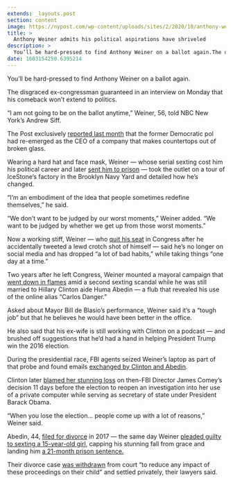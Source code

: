```yaml
--- 
extends: _layouts.post 
section: content 
image: https://nypost.com/wp-content/uploads/sites/2/2020/10/anthony-weiner.jpg?quality=90&strip=all&w=1200 
title: > 
  Anthony Weiner admits his political aspirations have shriveled 
description: > 
  You’ll be hard-pressed to find Anthony Weiner on a ballot again.The disgraced ex-congressman guaranteed in an interview on Monday that his comeback won’t extend to politics.“I am not going to be on the ballot anytime,” Weiner, 56, told NBC New York’s Andrew Siff.“We don’t want to be judged by our worst moments,” Weiner added.“When you lose the election… people come up with a lot of reasons,” Weiner said. 
date: 1603154250.6395214 
--- 
```

<div><p>You&#8217;ll be hard-pressed to find Anthony Weiner on a ballot again.</p>
<p>The disgraced ex-congressman guaranteed in an interview on Monday that his comeback won&#8217;t extend to politics.</p>
<p>&#8220;I am not going to be on the ballot anytime,&#8221; Weiner, 56, told NBC New York&#8217;s Andrew Siff.</p>
<p>The Post exclusively <a href="https://nypost.com/2020/09/14/disgraced-pol-anthony-weiner-is-ceo-at-a-broken-glass-factory/">reported last month</a> that the former Democratic pol had re-emerged as the CEO of a company that makes countertops out of broken glass.</p>
<p>Wearing a hard hat and face mask, Weiner &#8212; whose serial sexting cost him his political career and later <a href="https://nypost.com/2019/02/18/anthony-weiner-spotted-picking-up-food-after-prison-release/">sent him to prison</a> &#8212; took the outlet on a tour of IceStone&#8217;s factory in the Brooklyn Navy Yard and detailed how he&#8217;s changed.</p>
<p>&#8220;I&#8217;m an embodiment of the idea that people sometimes redefine themselves,&#8221; he said.</p>
<p>&#8220;We don&#8217;t want to be judged by our worst moments,&#8221; Weiner added. &#8220;We want to be judged by whether we get up from those worst moments.&#8221;</p>
<p>Now a working stiff, Weiner &#8212; who <a href="https://nypost.com/2011/06/20/weiner-officially-resigns-after-dumpsters-are-parked-outside-his-dc-office/">quit his seat</a> in Congress after he accidentally tweeted a lewd crotch shot of himself &#8212; said he&#8217;s no longer on social media and has dropped &#8220;a lot of bad habits,&#8221; while taking things &#8220;one day at a time.&#8221;</p>
<p>Two years after he left Congress, Weiner mounted a mayoral campaign that <a href="https://nypost.com/2013/09/11/sext-gal-crashes-weiners-party/">went down in flames</a> amid a second sexting scandal while he was still married to Hillary Clinton aide Huma Abedin &#8212; a flub that revealed his use of the online alias &#8220;Carlos Danger.&#8221;</p>
<p>Asked about Mayor Bill de Blasio&#8217;s performance, Weiner said it&#8217;s a &#8220;tough job&#8221; but that he believes he would have been better in the office.</p>
<p>He also said that his ex-wife is still working with Clinton on a podcast &#8212; and brushed off suggestions that he&#8217;d had a hand in helping President Trump win the 2016 election.</p>
<p>During the presidential race, FBI agents seized Weiner&#8217;s laptop as part of that probe and found emails <a href="https://nypost.com/2016/10/28/new-clinton-emails-found-during-anthony-weiner-sexting-probe/">exchanged by Clinton and Abedin</a>.</p>
 
<p>Clinton later&#160;<a href="https://nypost.com/2016/11/12/clinton-blames-comeys-email-probe-for-her-defeat/">blamed her stunning loss</a> on then-FBI Director James Comey&#8217;s decision 11 days before the election to reopen an investigation into her use of a private computer while serving as secretary of state under President Barack Obama.</p>
<p>&#8220;When you lose the election&#8230; people come up with a lot of reasons,&#8221; Weiner said.</p>
<p>Abedin, 44, <a href="https://nypost.com/2017/05/19/huma-abedin-finally-files-for-divorce-from-anthony-weiner/">filed for divorce</a>&#160;in 2017 &#8212; the same day Weiner&#160;<a href="https://nypost.com/2017/05/19/anthony-weiner-sobs-to-judge-i-have-a-sickness-but-i-do-not-have-an-excuse/">pleaded guilty to sexting a 15-year-old girl,</a>&#160;capping his stunning fall from grace and landing him&#160;<a href="https://nypost.com/2019/02/17/anthony-weiner-released-from-prison-will-register-as-sex-offender/">a 21-month prison sentence.</a></p>
<p>Their divorce case&#160;<a href="https://pagesix.com/2018/01/10/huma-abedin-and-anthony-weiner-call-off-divorce/?_ga=2.220683546.307827266.1600082253-1124005803.1597340023" rel="noopener noreferrer" target="_blank">was withdrawn</a>&#160;from court &#8220;to reduce any impact of these proceedings on their child&#8221; and settled privately, their lawyers said.</p>
</div>